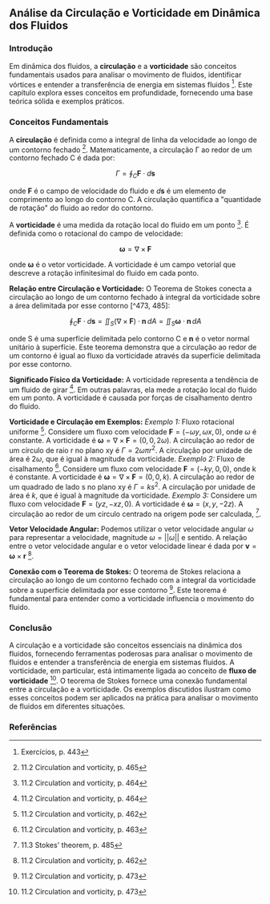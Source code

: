 ## Análise da Circulação e Vorticidade em Dinâmica dos Fluidos

### Introdução
Em dinâmica dos fluidos, a **circulação** e a **vorticidade** são conceitos fundamentais usados para analisar o movimento de fluidos, identificar vórtices e entender a transferência de energia em sistemas fluidos [^1]. Este capítulo explora esses conceitos em profundidade, fornecendo uma base teórica sólida e exemplos práticos.

### Conceitos Fundamentais

A **circulação** é definida como a integral de linha da velocidade ao longo de um contorno fechado [^465]. Matematicamente, a circulação Γ ao redor de um contorno fechado C é dada por:

$$
\Gamma = \oint_C \mathbf{F} \cdot d\mathbf{s}
$$

onde $\mathbf{F}$ é o campo de velocidade do fluido e $d\mathbf{s}$ é um elemento de comprimento ao longo do contorno C. A circulação quantifica a "quantidade de rotação" do fluido ao redor do contorno.

A **vorticidade** é uma medida da rotação local do fluido em um ponto [^464]. É definida como o rotacional do campo de velocidade:

$$
\boldsymbol{\omega} = \nabla \times \mathbf{F}
$$

onde $\boldsymbol{\omega}$ é o vetor vorticidade. A vorticidade é um campo vetorial que descreve a rotação infinitesimal do fluido em cada ponto.

**Relação entre Circulação e Vorticidade:** O Teorema de Stokes conecta a circulação ao longo de um contorno fechado à integral da vorticidade sobre a área delimitada por esse contorno [^473, 485]:

$$
\oint_C \mathbf{F} \cdot d\mathbf{s} = \iint_S (\nabla \times \mathbf{F}) \cdot \mathbf{n} \, dA = \iint_S \boldsymbol{\omega} \cdot \mathbf{n} \, dA
$$

onde S é uma superfície delimitada pelo contorno C e $\mathbf{n}$ é o vetor normal unitário à superfície. Este teorema demonstra que a circulação ao redor de um contorno é igual ao fluxo da vorticidade através da superfície delimitada por esse contorno.

**Significado Físico da Vorticidade:** A vorticidade representa a tendência de um fluido de girar [^464]. Em outras palavras, ela mede a rotação local do fluido em um ponto. A vorticidade é causada por forças de cisalhamento dentro do fluido.

**Vorticidade e Circulação em Exemplos:**
*Exemplo 1:* Fluxo rotacional uniforme [^462]. Considere um fluxo com velocidade $\mathbf{F} = (-\omega y, \omega x, 0)$, onde $\omega$ é constante. A vorticidade é $\boldsymbol{\omega} = \nabla \times \mathbf{F} = (0, 0, 2\omega)$. A circulação ao redor de um círculo de raio r no plano xy é $\Gamma = 2\omega \pi r^2$. A circulação por unidade de área é $2\omega$, que é igual à magnitude da vorticidade.
*Exemplo 2:* Fluxo de cisalhamento [^463]. Considere um fluxo com velocidade $\mathbf{F} = (-ky, 0, 0)$, onde k é constante. A vorticidade é $\boldsymbol{\omega} = \nabla \times \mathbf{F} = (0, 0, k)$. A circulação ao redor de um quadrado de lado s no plano xy é $\Gamma = ks^2$. A circulação por unidade de área é $k$, que é igual à magnitude da vorticidade.
*Exemplo 3:*  Considere um fluxo com velocidade $\mathbf{F} = (yz, -xz, 0)$. A vorticidade é $\boldsymbol{\omega} = (x, y, -2z)$. A circulação ao redor de um circulo centrado na origem pode ser calculada, [^485].

**Vetor Velocidade Angular:** Podemos utilizar o vetor velocidade angular $\omega$ para representar a velocidade, magnitude $\omega = ||\omega||$ e sentido. A relação entre o vetor velocidade angular e o vetor velocidade linear é dada por $\mathbf{v} = \boldsymbol{\omega} \times \mathbf{r}$ [^462].

**Conexão com o Teorema de Stokes:** O teorema de Stokes relaciona a circulação ao longo de um contorno fechado com a integral da vorticidade sobre a superfície delimitada por esse contorno [^473]. Este teorema é fundamental para entender como a vorticidade influencia o movimento do fluido.

### Conclusão
A circulação e a vorticidade são conceitos essenciais na dinâmica dos fluidos, fornecendo ferramentas poderosas para analisar o movimento de fluidos e entender a transferência de energia em sistemas fluidos. A vorticidade, em particular, está intimamente ligada ao conceito de **fluxo de vorticidade** [^473]. O teorema de Stokes fornece uma conexão fundamental entre a circulação e a vorticidade. Os exemplos discutidos ilustram como esses conceitos podem ser aplicados na prática para analisar o movimento de fluidos em diferentes situações.

### Referências
[^1]: Exercícios, p. 443
[^462]: 11.2 Circulation and vorticity, p. 462
[^463]: 11.2 Circulation and vorticity, p. 463
[^464]: 11.2 Circulation and vorticity, p. 464
[^465]: 11.2 Circulation and vorticity, p. 465
[^473]: 11.2 Circulation and vorticity, p. 473
[^485]: 11.3 Stokes' theorem, p. 485
<!-- END -->